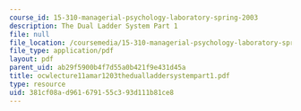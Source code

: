 ```yaml
---
course_id: 15-310-managerial-psychology-laboratory-spring-2003
description: The Dual Ladder System Part 1
file: null
file_location: /coursemedia/15-310-managerial-psychology-laboratory-spring-2003/381cf08ad961679155c393d111b81ce8_ocwlecture11amar1203thedualladdersystempart1.pdf
file_type: application/pdf
layout: pdf
parent_uid: ab29f5900b4f7d55a0b421f9e431d45a
title: ocwlecture11amar1203thedualladdersystempart1.pdf
type: resource
uid: 381cf08a-d961-6791-55c3-93d111b81ce8
---
```

